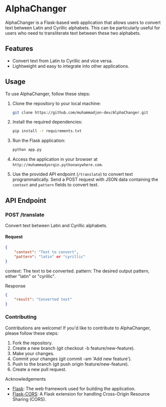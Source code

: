 # AlphaChanger

AlphaChanger is a Flask-based web application that allows users to convert text between Latin and Cyrillic alphabets. This can be particularly useful for users who need to transliterate text between these two alphabets.

## Features

- Convert text from Latin to Cyrillic and vice versa.
- Lightweight and easy to integrate into other applications.

## Usage

To use AlphaChanger, follow these steps:

1. Clone the repository to your local machine:

    ```bash
    git clone https://github.com/muhammadjon-dev/AlphaChanger.git
    ```

2. Install the required dependencies:

    ```bash
    pip install -r requirements.txt
    ```

3. Run the Flask application:

    ```bash
    python app.py
    ```

4. Access the application in your browser at `http://muhammadyorqin.pythonanywhere.com`.

5. Use the provided API endpoint (`/translate`) to convert text programmatically. Send a POST request with JSON data containing the `context` and `pattern` fields to convert text.

## API Endpoint

### POST /translate

Convert text between Latin and Cyrillic alphabets.

#### Request

```json
{
    "context": "Text to convert",
    "pattern": "latin" or "cyrillic"
}
```
context: The text to be converted.
pattern: The desired output pattern, either "latin" or "cyrillic".

Response
```json
{
    "result": "Converted text"
}
```

### Contributing
Contributions are welcome! If you'd like to contribute to AlphaChanger, please follow these steps:

1. Fork the repository.
1. Create a new branch (git checkout -b feature/new-feature).
1. Make your changes.
1. Commit your changes (git commit -am 'Add new feature').
1. Push to the branch (git push origin feature/new-feature).
1. Create a new pull request.

Acknowledgements
* [Flask](https://flask.palletsprojects.com/en/3.0.x/api/): The web framework used for building the application.
* [Flask-CORS](https://flask-cors.readthedocs.io/en/latest/): A Flask extension for handling Cross-Origin Resource Sharing (CORS).
